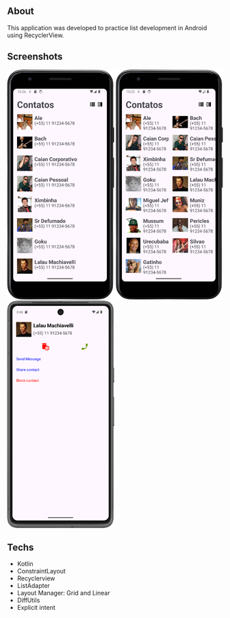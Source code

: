 ## About
This application was developed to practice list development in Android using RecyclerView.

## Screenshots
<p float="left">
<img src = "https://github.com/alanliongar/Recyclerview/blob/master/Screenshot_01.png" width="250"/>
<img src = "https://github.com/alanliongar/Recyclerview/blob/master/Screenshot_02.png" width="250"/>
<img src = "https://github.com/alanliongar/Recyclerview/blob/master/Screenshot_20241212_174854.png" width="250"/>
</p>

## Techs
- Kotlin
- ConstraintLayout
- Recyclerview
- ListAdapter
- Layout Manager: Grid and Linear
- DiffUtils
- Explicit intent
